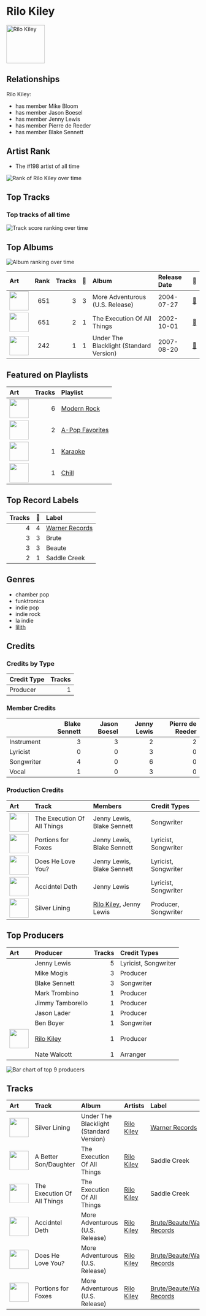 
# Rilo Kiley


<img src="https://i.scdn.co/image/7b2813bb4afb38f0dab9470a514091fc4ef6b1a1" alt="Rilo Kiley" width="100" />

## Relationships

Rilo Kiley:
- has member Mike Bloom
- has member Jason Boesel
- has member Jenny Lewis
- has member Pierre de Reeder
- has member Blake Sennett

## Artist Rank
- The #198 artist of all time

![Rank of Rilo Kiley over time](../../images/artists/rilo_kiley/rank_time_series.png)
## Top Tracks


### Top tracks of all time

![Track score ranking over time](../../images/artists/rilo_kiley/track_rank_time_series_score.png)
## Top Albums

![Album ranking over time](../../images/artists/rilo_kiley/album_rank_time_series.png)

| Art | Rank | Tracks | 💚 | Album | Release Date | 🔗 |
|:---|---:|---:|---:|:---|:---|:---|
| <img src="https://i.scdn.co/image/ab67616d0000b2737da94a1beda4172d30b74735" alt="" width="50" /> | 651 | 3 | 3 | More Adventurous (U.S. Release) | 2004-07-27 | [🔗](https://open.spotify.com/album/4n36X2GMJ84BKh9D9zMRVI) |
| <img src="https://i.scdn.co/image/ab67616d0000b2738a385b4e412459ec73826be7" alt="" width="50" /> | 651 | 2 | 1 | The Execution Of All Things | 2002-10-01 | [🔗](https://open.spotify.com/album/1aFyAtSRxLNzSTGwHMRvWj) |
| <img src="https://i.scdn.co/image/ab67616d0000b27365605f713fce29c2682c9ebe" alt="" width="50" /> | 242 | 1 | 1 | Under The Blacklight (Standard Version) | 2007-08-20 | [🔗](https://open.spotify.com/album/2f9RsTZpsYMLRVZBtW7En8) |

## Featured on Playlists
| Art | Tracks | Playlist |
|:---|---:|:---|
| <img src="https://mosaic.scdn.co/640/ab67616d00001e025675e83f707f1d7271e5cf8aab67616d00001e02609c89ad17eb28c2013c56c6ab67616d00001e027948eec521c67e76cafe30a0ab67616d00001e02c985bcc18dd81da80839e5a9" alt="" width="50" /> | 6 | [Modern Rock](../../playlists/modern_rock/overview.md) |
| <img src="https://mosaic.scdn.co/640/ab67616d00001e02022b4010e20659300f42c375ab67616d00001e02527d94ecf554774fc313bf48ab67616d00001e02c8b444df094279e70d0ed856ab67616d00001e02d0ec2db731952a7efabc6397" alt="" width="50" /> | 2 | [A-Pop Favorites](../../playlists/a-pop_favorites/overview.md) |
| <img src="https://mosaic.scdn.co/640/ab67616d00001e022160c02bc56f192df0f4986bab67616d00001e027cdb143bd2e9906d39c5eb04ab67616d00001e02dc30583ba717007b00cceb25ab67616d00001e02df55e326ed144ab4f5cecf95" alt="" width="50" /> | 1 | [Karaoke](../../playlists/karaoke/overview.md) |
| <img src="https://mosaic.scdn.co/640/ab67616d00001e022c0252c4e4a988f024e4d262ab67616d00001e026772cf096be8acc1df092519ab67616d00001e029c7eb20dfbb2150f55c9debdab67616d00001e02eb136d1be54b1ef8273c0699" alt="" width="50" /> | 1 | [Chill](../../playlists/chill/overview.md) |

## Top Record Labels

| Tracks | 💚 | Label |
|---:|---:|:---|
| 4 | 4 | [Warner Records](../../labels/warner_records/overview.md) |
| 3 | 3 | Brute |
| 3 | 3 | Beaute |
| 2 | 1 | Saddle Creek |

## Genres

- chamber pop
- funktronica
- indie pop
- indie rock
- la indie
- [lilith](../../genres/lilith/overview.md)

## Credits

### Credits by Type

| Credit Type | Tracks |
|:---|---:|
| Producer | 1 |

### Member Credits

| | Blake Sennett | Jason Boesel | Jenny Lewis | Pierre de Reeder |
|:---|---:|---:|---:|---:|
| Instrument | 3 | 3 | 2 | 2 |
| Lyricist | 0 | 0 | 3 | 0 |
| Songwriter | 4 | 0 | 6 | 0 |
| Vocal | 1 | 0 | 3 | 0 |
### Production Credits

| Art | Track | Members | Credit Types |
|:---|:---|:---|:---|
| <img src="https://i.scdn.co/image/ab67616d0000b2738a385b4e412459ec73826be7" alt="" width="50" /> | The Execution Of All Things | Jenny Lewis, Blake Sennett | Songwriter |
| <img src="https://i.scdn.co/image/ab67616d0000b2737da94a1beda4172d30b74735" alt="" width="50" /> | Portions for Foxes | Jenny Lewis, Blake Sennett | Lyricist, Songwriter |
| <img src="https://i.scdn.co/image/ab67616d0000b2737da94a1beda4172d30b74735" alt="" width="50" /> | Does He Love You? | Jenny Lewis, Blake Sennett | Lyricist, Songwriter |
| <img src="https://i.scdn.co/image/ab67616d0000b2737da94a1beda4172d30b74735" alt="" width="50" /> | Accidntel Deth | Jenny Lewis | Lyricist, Songwriter |
| <img src="https://i.scdn.co/image/ab67616d0000b27365605f713fce29c2682c9ebe" alt="" width="50" /> | Silver Lining | [Rilo Kiley](.), Jenny Lewis | Producer, Songwriter |

## Top Producers

| Art | Producer | Tracks | Credit Types |
|:---|:---|---:|:---|
| | Jenny Lewis | 5 | Lyricist, Songwriter |
| | Mike Mogis | 3 | Producer |
| | Blake Sennett | 3 | Songwriter |
| | Mark Trombino | 1 | Producer |
| | Jimmy Tamborello | 1 | Producer |
| | Jason Lader | 1 | Producer |
| | Ben Boyer | 1 | Songwriter |
| <img src="https://i.scdn.co/image/7b2813bb4afb38f0dab9470a514091fc4ef6b1a1" alt="" width="50" /> | [Rilo Kiley](overview.md) | 1 | Producer |
| | Nate Walcott | 1 | Arranger |

![Bar chart of top 9 producers](../../images/artists/rilo_kiley/producers.png)
## Tracks

| Art | Track | Album | Artists | Label | Rank | 💚 | 🔗 |
|:---|:---|:---|:---|:---|---:|:---|:---|
| <img src="https://i.scdn.co/image/ab67616d0000b27365605f713fce29c2682c9ebe" alt="" width="50" /> | Silver Lining | Under The Blacklight (Standard Version) | [Rilo Kiley](overview.md) | [Warner Records](../../labels/warner_records) | 339 | 💚 | [🔗](https://open.spotify.com/track/0ieqq1wbtso2UjJWPqJ5Xc) |
| <img src="https://i.scdn.co/image/ab67616d0000b2738a385b4e412459ec73826be7" alt="" width="50" /> | A Better Son/Daughter | The Execution Of All Things | [Rilo Kiley](overview.md) | Saddle Creek | 994 | | [🔗](https://open.spotify.com/track/1OrBPFs8yLkT02aLiloHQs) |
| <img src="https://i.scdn.co/image/ab67616d0000b2738a385b4e412459ec73826be7" alt="" width="50" /> | The Execution Of All Things | The Execution Of All Things | [Rilo Kiley](overview.md) | Saddle Creek | 994 | 💚 | [🔗](https://open.spotify.com/track/3POpqoO9i1UB6WzYZ0MvOC) |
| <img src="https://i.scdn.co/image/ab67616d0000b2737da94a1beda4172d30b74735" alt="" width="50" /> | Accidntel Deth | More Adventurous (U.S. Release) | [Rilo Kiley](overview.md) | [Brute/Beaute/Warner Records](../../labels/warner_records) | 994 | 💚 | [🔗](https://open.spotify.com/track/7KJymi3dZGLPvxmOYyWwxz) |
| <img src="https://i.scdn.co/image/ab67616d0000b2737da94a1beda4172d30b74735" alt="" width="50" /> | Does He Love You? | More Adventurous (U.S. Release) | [Rilo Kiley](overview.md) | [Brute/Beaute/Warner Records](../../labels/warner_records) | 994 | 💚 | [🔗](https://open.spotify.com/track/56J7o1BuXpJH2UXqElmsEF) |
| <img src="https://i.scdn.co/image/ab67616d0000b2737da94a1beda4172d30b74735" alt="" width="50" /> | Portions for Foxes | More Adventurous (U.S. Release) | [Rilo Kiley](overview.md) | [Brute/Beaute/Warner Records](../../labels/warner_records) | 994 | 💚 | [🔗](https://open.spotify.com/track/4yY8JqTOQyi7K4O1QcQtBG) |
